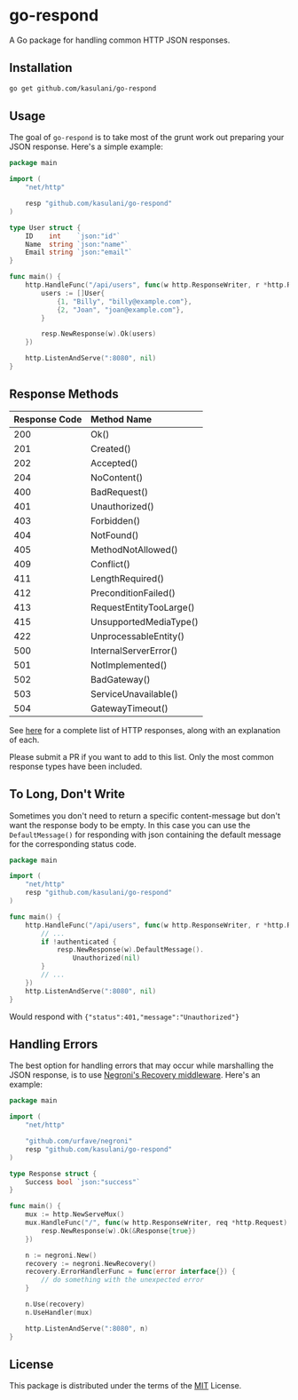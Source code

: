 # go-respond

A Go package for handling common HTTP JSON responses.

## Installation

```bash
go get github.com/kasulani/go-respond
```

## Usage

The goal of `go-respond` is to take most of the grunt work out preparing your JSON response. Here's a simple example:

```go
package main

import (
    "net/http"

    resp "github.com/kasulani/go-respond"
)

type User struct {
    ID    int    `json:"id"`
    Name  string `json:"name"`
    Email string `json:"email"`
}

func main() {
    http.HandleFunc("/api/users", func(w http.ResponseWriter, r *http.Request) {
        users := []User{
            {1, "Billy", "billy@example.com"},
            {2, "Joan", "joan@example.com"},
        }

        resp.NewResponse(w).Ok(users)
    })

    http.ListenAndServe(":8080", nil)
}
```

## Response Methods

| Response Code | Method Name |
| :---------- | :------------ |
| 200 | Ok() |
| 201 | Created() |
| 202 | Accepted() |
| 204 | NoContent() |
| 400 | BadRequest() |
| 401 | Unauthorized() |
| 403 | Forbidden() |
| 404 | NotFound() |
| 405 | MethodNotAllowed() |
| 409 | Conflict() |
| 411 | LengthRequired() |
| 412 | PreconditionFailed() |
| 413 | RequestEntityTooLarge() |
| 415 | UnsupportedMediaType() |
| 422 | UnprocessableEntity() |
| 500 | InternalServerError() |
| 501 | NotImplemented() |
| 502 | BadGateway() |
| 503 | ServiceUnavailable() |
| 504 | GatewayTimeout() |

See [here](https://httpstatuses.com/) for a complete list of HTTP responses, along with an explanation of each.

Please submit a PR if you want to add to this list. Only the most common response types have been included.

## To Long, Don't Write

Sometimes you don't need to return a specific content-message but don't want the response body to be empty.
In this case you can use the `DefaultMessage()` for responding with json containing the default message for the corresponding status code.

```go
package main

import (
    "net/http"
    resp "github.com/kasulani/go-respond"
)

func main() {
    http.HandleFunc("/api/users", func(w http.ResponseWriter, r *http.Request) {
        // ...
        if !authenticated {
            resp.NewResponse(w).DefaultMessage().
                Unauthorized(nil)
        }
        // ...
    })
    http.ListenAndServe(":8080", nil)
}
```

Would respond with `{"status":401,"message":"Unauthorized"}`

## Handling Errors

The best option for handling errors that may occur while marshalling the JSON response, is to use [Negroni's Recovery middleware](https://github.com/urfave/negroni#recovery). Here's an example:

```go
package main

import (
    "net/http"

    "github.com/urfave/negroni"
    resp "github.com/kasulani/go-respond"
)

type Response struct {
    Success bool `json:"success"`
}

func main() {
    mux := http.NewServeMux()
    mux.HandleFunc("/", func(w http.ResponseWriter, req *http.Request) {
        resp.NewResponse(w).Ok(&Response{true})
    })

    n := negroni.New()
    recovery := negroni.NewRecovery()
    recovery.ErrorHandlerFunc = func(error interface{}) {
        // do something with the unexpected error
    }

    n.Use(recovery)
    n.UseHandler(mux)

    http.ListenAndServe(":8080", n)
}
```

## License

This package is distributed under the terms of the [MIT](LICENSE) License.
